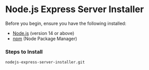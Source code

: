 # Node.js Express Server Installer
Before you begin, ensure you have the following installed:

- [Node.js](https://nodejs.org/) (version 14 or above)
- [npm](https://www.npmjs.com/) (Node Package Manager)

### Steps to Install


   
   ```bash
   nodejs-express-server-installer.git

